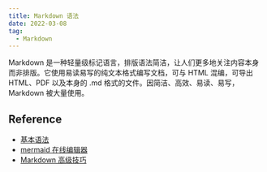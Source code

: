 ```yaml
---
title: Markdown 语法
date: 2022-03-08
tag:
  - Markdown
---
```


Markdown 是一种轻量级标记语言，排版语法简洁，让人们更多地关注内容本身而非排版。它使用易读易写的纯文本格式编写文档，可与 HTML 混编，可导出 HTML、PDF 以及本身的 .md 格式的文件。因简洁、高效、易读、易写，Markdown 被大量使用。

## Reference

- [基本语法](https://www.markdownguide.org/basic-syntax/)
- [mermaid 在线编辑器](https://mermaid-js.github.io/mermaid-live-editor/)
- [Markdown 高级技巧](https://www.runoob.com/markdown/md-advance.html)